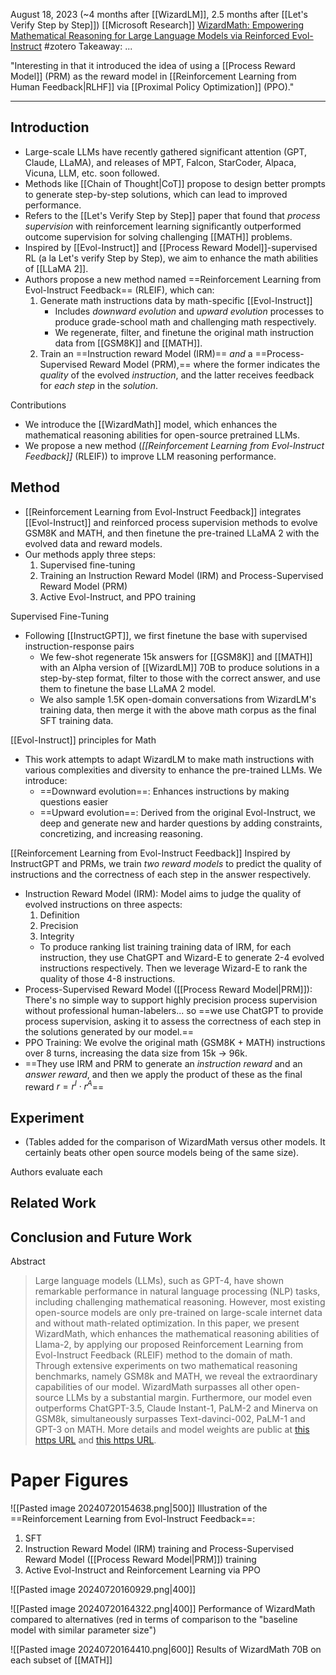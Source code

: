 August 18, 2023 (~4 months after [[WizardLM]], 2.5 months after [[Let's Verify Step by Step]])
[[Microsoft Research]]
[WizardMath: Empowering Mathematical Reasoning for Large Language Models via Reinforced Evol-Instruct](https://arxiv.org/abs/2308.09583)
#zotero 
Takeaway: ...

"Interesting in that it introduced the idea of using a [[Process Reward Model]] (PRM) as the reward model in [[Reinforcement Learning from Human Feedback|RLHF]] via [[Proximal Policy Optimization]] (PPO)."

------

## Introduction
- Large-scale LLMs have recently gathered significant attention (GPT, Claude, LLaMA), and releases of MPT, Falcon, StarCoder, Alpaca, Vicuna, LLM, etc. soon followed.
- Methods like [[Chain of Thought|CoT]] propose to design better prompts to generate step-by-step solutions, which can lead to improved performance.
- Refers to the [[Let's Verify Step by Step]] paper that found that *process supervision* with reinforcement learning significantly outperformed outcome supervision for solving challenging [[MATH]] problems.
- Inspired by [[Evol-Instruct]] and [[Process Reward Model]]-supervised RL (a la Let's verify Step by Step), we aim to enhance the math abilities of [[LLaMA 2]].
- Authors propose a new method named ==Reinforcement Learning from Evol-Instruct Feedback== (RLEIF), which can:
	1. Generate math instructions data by math-specific [[Evol-Instruct]]
		- Includes *downward evolution* and *upward evolution* processes to produce grade-school math and challenging math respectively.
		- We regenerate, filter, and finetune the original math instruction data from [[GSM8K]] and [[MATH]].
	2. Train an ==Instruction reward Model (IRM)== *and* a ==Process-Supervised Reward Model (PRM),== where the former indicates the *quality* of the evolved *instruction*, and the latter receives feedback for *each step* in the *solution*.

Contributions
- We introduce the [[WizardMath]] model, which enhances the mathematical reasoning abilities for open-source pretrained LLMs.
- We propose a new method (*[[Reinforcement Learning from Evol-Instruct Feedback]]* (RLEIF)) to improve LLM reasoning performance.

## Method
- [[Reinforcement Learning from Evol-Instruct Feedback]] integrates [[Evol-Instruct]] and reinforced process supervision methods to evolve GSM8K and MATH, and then finetune the pre-trained LLaMA 2 with the evolved data and reward models.
- Our methods apply three steps:
	1. Supervised fine-tuning
	2. Training an Instruction Reward Model (IRM) and Process-Supervised Reward Model (PRM)
	3. Active Evol-Instruct, and PPO training

Supervised Fine-Tuning
- Following [[InstructGPT]], we first finetune the base with supervised instruction-response pairs
	- We few-shot regenerate 15k answers for [[GSM8K]] and [[MATH]] with an Alpha version of [[WizardLM]] 70B to produce solutions in a step-by-step format, filter to those with the correct answer, and use them to finetune the base LLaMA 2 model.
	- We also sample 1.5K open-domain conversations from WizardLM's training data, then merge it with the above math corpus as the final SFT training data.

[[Evol-Instruct]] principles for Math
- This work attempts to adapt WizardLM to make math instructions with various complexities and diversity to enhance the pre-trained LLMs. We introduce:
	- ==Downward evolution==: Enhances instructions by making questions easier
	- ==Upward evolution==: Derived from the original Evol-Instruct, we deep and generate new and harder questions by adding constraints, concretizing, and increasing reasoning.

[[Reinforcement Learning from Evol-Instruct Feedback]]
Inspired by InstructGPT and PRMs, we train *two reward models* to predict the quality of instructions and the correctness of each step in the answer respectively.
- Instruction Reward Model (IRM): Model aims to judge the quality of evolved instructions on three aspects:
	1. Definition
	2. Precision
	3. Integrity
	- To produce ranking list training training data of IRM, for each instruction, they use ChatGPT and Wizard-E to generate 2-4 evolved instructions respectively. Then we leverage Wizard-E to rank the quality of those 4-8 instructions.
- Process-Supervised Reward Model ([[Process Reward Model|PRM]]): There's no simple way to support highly precision process supervision without professional human-labelers... so ==we use ChatGPT to provide process supervision, asking it to assess the correctness of each step in the solutions generated by our model.==
- PPO Training: We evolve the original math (GSM8K + MATH) instructions over 8 turns, increasing the data size from 15k -> 96k.
- ==They use IRM and PRM to generate an *instruction reward* and an *answer reward*, and then we apply the product of these as the final reward $r = r^I \cdot r^A$==  

## Experiment
- (Tables added for the comparison of WizardMath versus other models. It certainly beats other open source models being of the same size).

Authors evaluate each



## Related Work


## Conclusion and Future Work




Abstract
> Large language models (LLMs), such as GPT-4, have shown remarkable performance in natural language processing (NLP) tasks, including challenging mathematical reasoning. However, most existing open-source models are only pre-trained on large-scale internet data and without math-related optimization. In this paper, we present WizardMath, which enhances the mathematical reasoning abilities of Llama-2, by applying our proposed Reinforcement Learning from Evol-Instruct Feedback (RLEIF) method to the domain of math. Through extensive experiments on two mathematical reasoning benchmarks, namely GSM8k and MATH, we reveal the extraordinary capabilities of our model. WizardMath surpasses all other open-source LLMs by a substantial margin. Furthermore, our model even outperforms ChatGPT-3.5, Claude Instant-1, PaLM-2 and Minerva on GSM8k, simultaneously surpasses Text-davinci-002, PaLM-1 and GPT-3 on MATH. More details and model weights are public at [this https URL](https://github.com/nlpxucan/WizardLM) and [this https URL](https://huggingface.co/WizardLM).


# Paper Figures

![[Pasted image 20240720154638.png|500]]
Illustration of the ==Reinforcement Learning from Evol-Instruct Feedback==:
1. SFT
2. Instruction Reward Model (IRM) training and Process-Supervised Reward Model ([[Process Reward Model|PRM]]) training
4. Active Evol-Instruct and Reinforcement Learning via PPO

![[Pasted image 20240720160929.png|400]]


![[Pasted image 20240720164322.png|400]]
Performance of WizardMath compared to alternatives (red in terms of comparison to the "baseline model with similar parameter size")

![[Pasted image 20240720164410.png|600]]
Results of WizardMath 70B on each subset of [[MATH]]

